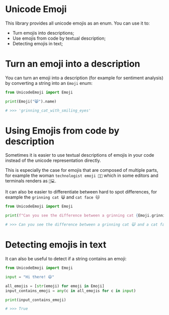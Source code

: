 # Unicode Emoji

This library provides all unicode emojis as an enum. You can use it to:

* Turn emojis into descriptions;
* Use emojis from code by textual description;
* Detecting emojis in text;

# Turn an emoji into a description
You can turn an emoji into a description (for example for sentiment analysis) by converting a string into an `Emoji` enum:

```python
from UnicodeEmoji import Emoji

print(Emoji("😸").name)

# >>> 'grinning_cat_with_smiling_eyes'

```

# Using Emojis from code by description
Sometimes it is easier to use textual descriptions of emojis in your code instead of the unicode representation directly. 

This is especially the case for emojis that are composed of multiple parts, for example the woman `technologist emoji 👩‍💻` which in some editors and terminals renders as `👩💻`. 

It can also be easier to differentiate between hard to spot differences, for example the `grinning cat 😺` and `cat face 🐱`

```python
from UnicodeEmoji import Emoji

print(f"Can you see the difference between a grinning cat {Emoji.grinning_cat} and a cat face {Emoji.cat_face}?")

# >>> Can you see the difference between a grinning cat 😺 and a cat face 🐱?
```

# Detecting emojis in text
It can also be useful to detect if a string contains an emoji:

```python
from UnicodeEmoji import Emoji

input = "Hi there! 😄"

all_emojis = [str(emoji) for emoji in Emoji]
input_contains_emoji = any(c in all_emojis for c in input)

print(input_contains_emoji)

# >>> True

```